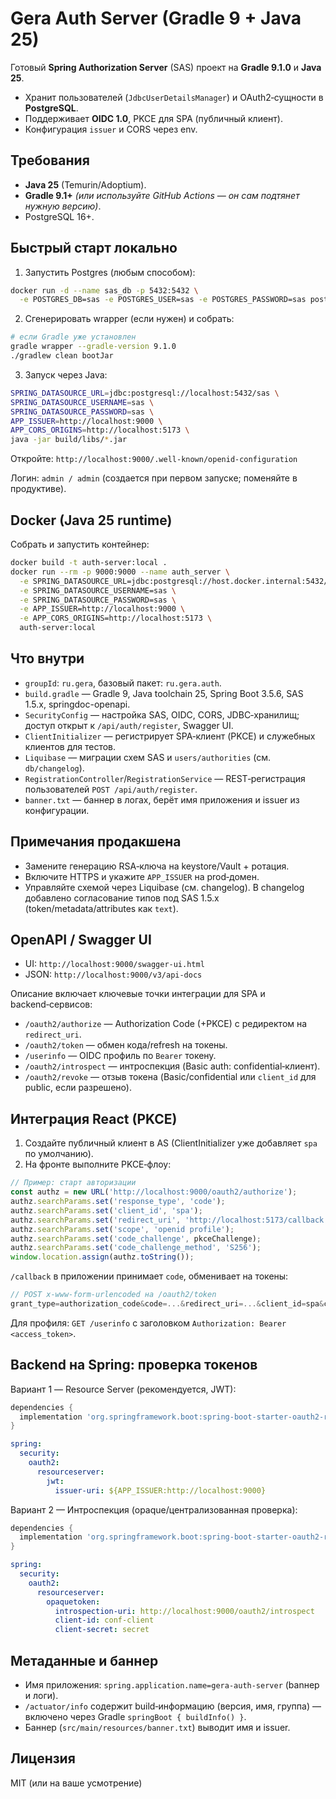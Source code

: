 # Gera Auth Server (Gradle 9 + Java 25)

Готовый **Spring Authorization Server** (SAS) проект на **Gradle 9.1.0** и **Java 25**.
- Хранит пользователей (`JdbcUserDetailsManager`) и OAuth2‑сущности в **PostgreSQL**.
- Поддерживает **OIDC 1.0**, PKCE для SPA (публичный клиент).
- Конфигурация `issuer` и CORS через env.

## Требования

- **Java 25** (Temurin/Adoptium).
- **Gradle 9.1+** *(или используйте GitHub Actions — он сам подтянет нужную версию)*.
- PostgreSQL 16+.

## Быстрый старт локально

1) Запустить Postgres (любым способом):
```bash
docker run -d --name sas_db -p 5432:5432 \
  -e POSTGRES_DB=sas -e POSTGRES_USER=sas -e POSTGRES_PASSWORD=sas postgres:16
```

2) Сгенерировать wrapper (если нужен) и собрать:
```bash
# если Gradle уже установлен
gradle wrapper --gradle-version 9.1.0
./gradlew clean bootJar
```

3) Запуск через Java:
```bash
SPRING_DATASOURCE_URL=jdbc:postgresql://localhost:5432/sas \
SPRING_DATASOURCE_USERNAME=sas \
SPRING_DATASOURCE_PASSWORD=sas \
APP_ISSUER=http://localhost:9000 \
APP_CORS_ORIGINS=http://localhost:5173 \
java -jar build/libs/*.jar
```

Откройте: `http://localhost:9000/.well-known/openid-configuration`

Логин: `admin / admin` (создается при первом запуске; поменяйте в продуктиве).

## Docker (Java 25 runtime)

Собрать и запустить контейнер:
```bash
docker build -t auth-server:local .
docker run --rm -p 9000:9000 --name auth_server \
  -e SPRING_DATASOURCE_URL=jdbc:postgresql://host.docker.internal:5432/sas \
  -e SPRING_DATASOURCE_USERNAME=sas \
  -e SPRING_DATASOURCE_PASSWORD=sas \
  -e APP_ISSUER=http://localhost:9000 \
  -e APP_CORS_ORIGINS=http://localhost:5173 \
  auth-server:local
```

## Что внутри

- `groupId`: `ru.gera`, базовый пакет: `ru.gera.auth`.
- `build.gradle` — Gradle 9, Java toolchain 25, Spring Boot 3.5.6, SAS 1.5.x, springdoc-openapi.
- `SecurityConfig` — настройка SAS, OIDC, CORS, JDBC‑хранилищ; доступ открыт к `/api/auth/register`, Swagger UI.
- `ClientInitializer` — регистрирует SPA‑клиент (PKCE) и служебных клиентов для тестов.
- `Liquibase` — миграции схем SAS и `users/authorities` (см. `db/changelog`).
- `RegistrationController`/`RegistrationService` — REST‑регистрация пользователей `POST /api/auth/register`.
- `banner.txt` — баннер в логах, берёт имя приложения и issuer из конфигурации.

## Примечания продакшена
- Замените генерацию RSA‑ключа на keystore/Vault + ротация.
- Включите HTTPS и укажите `APP_ISSUER` на prod‑домен.
- Управляйте схемой через Liquibase (см. changelog). 
  В changelog добавлено согласование типов под SAS 1.5.x (token/metadata/attributes как `text`).

## OpenAPI / Swagger UI

- UI: `http://localhost:9000/swagger-ui.html`
- JSON: `http://localhost:9000/v3/api-docs`

Описание включает ключевые точки интеграции для SPA и backend‑сервисов:
- `/oauth2/authorize` — Authorization Code (+PKCE) с редиректом на `redirect_uri`.
- `/oauth2/token` — обмен кода/refresh на токены.
- `/userinfo` — OIDC профиль по `Bearer` токену.
- `/oauth2/introspect` — интроспекция (Basic auth: confidential‑клиент).
- `/oauth2/revoke` — отзыв токена (Basic/confidential или `client_id` для public, если разрешено).

## Интеграция React (PKCE)

1) Создайте публичный клиент в AS (ClientInitializer уже добавляет `spa` по умолчанию).
2) На фронте выполните PKCE‑флоу:

```ts
// Пример: старт авторизации
const authz = new URL('http://localhost:9000/oauth2/authorize');
authz.searchParams.set('response_type', 'code');
authz.searchParams.set('client_id', 'spa');
authz.searchParams.set('redirect_uri', 'http://localhost:5173/callback');
authz.searchParams.set('scope', 'openid profile');
authz.searchParams.set('code_challenge', pkceChallenge);
authz.searchParams.set('code_challenge_method', 'S256');
window.location.assign(authz.toString());
```

`/callback` в приложении принимает `code`, обменивает на токены:

```ts
// POST x-www-form-urlencoded на /oauth2/token
grant_type=authorization_code&code=...&redirect_uri=...&client_id=spa&code_verifier=...
```

Для профиля: `GET /userinfo` с заголовком `Authorization: Bearer <access_token>`.

## Backend на Spring: проверка токенов

Вариант 1 — Resource Server (рекомендуется, JWT):

```groovy
dependencies {
  implementation 'org.springframework.boot:spring-boot-starter-oauth2-resource-server'
}
```

```yaml
spring:
  security:
    oauth2:
      resourceserver:
        jwt:
          issuer-uri: ${APP_ISSUER:http://localhost:9000}
```

Вариант 2 — Интроспекция (opaque/централизованная проверка):

```groovy
dependencies {
  implementation 'org.springframework.boot:spring-boot-starter-oauth2-resource-server'
}
```

```yaml
spring:
  security:
    oauth2:
      resourceserver:
        opaquetoken:
          introspection-uri: http://localhost:9000/oauth2/introspect
          client-id: conf-client
          client-secret: secret
```

## Метаданные и баннер

- Имя приложения: `spring.application.name=gera-auth-server` (banнер и логи).
- `/actuator/info` содержит build‑информацию (версия, имя, группа) — включено через Gradle `springBoot { buildInfo() }`.
- Баннер (`src/main/resources/banner.txt`) выводит имя и issuer.

## Лицензия
MIT (или на ваше усмотрение)

